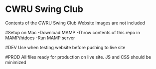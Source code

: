 # CWRU Swing Club
Contents of the CWRU Swing Club Website
Images are not included

#Setup on Mac
-Download MAMP
-Throw contents of this repo in MAMP/htdocs
-Run MAMP server

#DEV
Use when testing website before pushing to live site

#PROD
All files ready for production on live site. JS and CSS should be minimized
